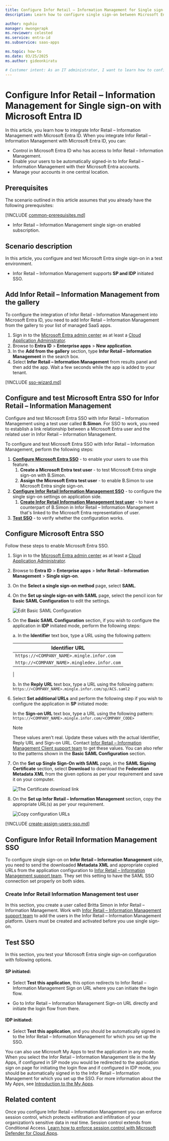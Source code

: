 ```yaml
---
title: Configure Infor Retail – Information Management for Single sign-on with Microsoft Entra ID
description: Learn how to configure single sign-on between Microsoft Entra ID and Infor Retail – Information Management.

author: nguhiu
manager: mwongerapk
ms.reviewer: celested
ms.service: entra-id
ms.subservice: saas-apps

ms.topic: how-to
ms.date: 03/25/2025
ms.author: gideonkiratu

# Customer intent: As an IT administrator, I want to learn how to configure single sign-on between Microsoft Entra ID and Infor Retail - Information Management so that I can control who has access to Infor Retail - Information Management, enable automatic sign-in with Microsoft Entra accounts, and manage my accounts in one central location.
---
```

# Configure Infor Retail – Information Management for Single sign-on with Microsoft Entra ID

In this article,  you learn how to integrate Infor Retail – Information Management with Microsoft Entra ID. When you integrate Infor Retail – Information Management with Microsoft Entra ID, you can:

* Control in Microsoft Entra ID who has access to Infor Retail – Information Management.
* Enable your users to be automatically signed-in to Infor Retail – Information Management with their Microsoft Entra accounts.
* Manage your accounts in one central location.

## Prerequisites

The scenario outlined in this article assumes that you already have the following prerequisites:

[!INCLUDE [common-prerequisites.md](~/identity/saas-apps/includes/common-prerequisites.md)]
* Infor Retail – Information Management single sign-on enabled subscription.

## Scenario description

In this article,  you configure and test Microsoft Entra single sign-on in a test environment.

* Infor Retail – Information Management supports **SP and IDP** initiated SSO.

## Add Infor Retail – Information Management from the gallery

To configure the integration of Infor Retail – Information Management into Microsoft Entra ID, you need to add Infor Retail – Information Management from the gallery to your list of managed SaaS apps.

1. Sign in to the [Microsoft Entra admin center](https://entra.microsoft.com) as at least a [Cloud Application Administrator](~/identity/role-based-access-control/permissions-reference.md#cloud-application-administrator).
1. Browse to **Entra ID** > **Enterprise apps** > **New application**.
1. In the **Add from the gallery** section, type **Infor Retail – Information Management** in the search box.
1. Select **Infor Retail – Information Management** from results panel and then add the app. Wait a few seconds while the app is added to your tenant.

 [!INCLUDE [sso-wizard.md](~/identity/saas-apps/includes/sso-wizard.md)]

<a name='configure-and-test-azure-ad-sso-for-infor-retail--information-management'></a>

## Configure and test Microsoft Entra SSO for Infor Retail – Information Management

Configure and test Microsoft Entra SSO with Infor Retail – Information Management using a test user called **B.Simon**. For SSO to work, you need to establish a link relationship between a Microsoft Entra user and the related user in Infor Retail – Information Management.

To configure and test Microsoft Entra SSO with Infor Retail – Information Management, perform the following steps:

1. **[Configure Microsoft Entra SSO](#configure-azure-ad-sso)** - to enable your users to use this feature.
    1. **Create a Microsoft Entra test user** - to test Microsoft Entra single sign-on with B.Simon.
    1. **Assign the Microsoft Entra test user** - to enable B.Simon to use Microsoft Entra single sign-on.
1. **[Configure Infor Retail Information Management SSO](#configure-infor-retail-information-management-sso)** - to configure the single sign-on settings on application side.
    1. **[Create Infor Retail Information Management test user](#create-infor-retail-information-management-test-user)** - to have a counterpart of B.Simon in Infor Retail – Information Management that's linked to the Microsoft Entra representation of user.
1. **[Test SSO](#test-sso)** - to verify whether the configuration works.

<a name='configure-azure-ad-sso'></a>

## Configure Microsoft Entra SSO

Follow these steps to enable Microsoft Entra SSO.

1. Sign in to the [Microsoft Entra admin center](https://entra.microsoft.com) as at least a [Cloud Application Administrator](~/identity/role-based-access-control/permissions-reference.md#cloud-application-administrator).
1. Browse to **Entra ID** > **Enterprise apps** > **Infor Retail – Information Management** > **Single sign-on**.
1. On the **Select a single sign-on method** page, select **SAML**.
1. On the **Set up single sign-on with SAML** page, select the pencil icon for **Basic SAML Configuration** to edit the settings.

   ![Edit Basic SAML Configuration](common/edit-urls.png)

1. On the **Basic SAML Configuration** section, if you wish to configure the application in **IDP** initiated mode, perform the following steps:

    a. In the **Identifier** text box, type a URL using the following pattern:
	 
    | Identifier URL |
    |----|
    |`https://<COMPANY_NAME>.mingle.infor.com`|
    |`http://<COMPANY_NAME>.mingledev.infor.com`|
    |

    b. In the **Reply URL** text box, type a URL using the following pattern: 
    `https://<COMPANY_NAME>.mingle.infor.com/sp/ACS.saml2`

5. Select **Set additional URLs** and perform the following step if you wish to configure the application in **SP** initiated mode:

    In the **Sign-on URL** text box, type a URL using the following pattern:
    `https://<COMPANY_NAME>.mingle.infor.com/<COMPANY_CODE>`

	> [!NOTE]
	> These values aren't real. Update these values with the actual Identifier, Reply URL and Sign-on URL. Contact [Infor Retail – Information Management Client support team](mailto:innovate@infor.com) to get these values. You can also refer to the patterns shown in the **Basic SAML Configuration** section.

6. On the **Set up Single Sign-On with SAML** page, in the **SAML Signing Certificate** section, select **Download** to download the **Federation Metadata XML** from the given options as per your requirement and save it on your computer.

	![The Certificate download link](common/metadataxml.png)

7. On the **Set up Infor Retail – Information Management** section, copy the appropriate URL(s) as per your requirement.

	![Copy configuration URLs](common/copy-configuration-urls.png)

<a name='create-an-azure-ad-test-user'></a>

[!INCLUDE [create-assign-users-sso.md](~/identity/saas-apps/includes/create-assign-users-sso.md)]

## Configure Infor Retail Information Management SSO

To configure single sign-on on **Infor Retail – Information Management** side, you need to send the downloaded **Metadata XML** and appropriate copied URLs from the application configuration to [Infor Retail – Information Management support team](mailto:innovate@infor.com). They set this setting to have the SAML SSO connection set properly on both sides.

### Create Infor Retail Information Management test user

In this section, you create a user called Britta Simon in Infor Retail – Information Management. Work with [Infor Retail – Information Management support team](mailto:innovate@infor.com) to add the users in the Infor Retail – Information Management platform. Users must be created and activated before you use single sign-on.

## Test SSO

In this section, you test your Microsoft Entra single sign-on configuration with following options. 

#### SP initiated:

* Select **Test this application**, this option redirects to Infor Retail – Information Management Sign on URL where you can initiate the login flow.  

* Go to Infor Retail – Information Management Sign-on URL directly and initiate the login flow from there.

#### IDP initiated:

* Select **Test this application**, and you should be automatically signed in to the Infor Retail – Information Management for which you set up the SSO. 

You can also use Microsoft My Apps to test the application in any mode. When you select the Infor Retail – Information Management tile in the My Apps, if configured in SP mode you would be redirected to the application sign on page for initiating the login flow and if configured in IDP mode, you should be automatically signed in to the Infor Retail – Information Management for which you set up the SSO. For more information about the My Apps, see [Introduction to the My Apps](https://support.microsoft.com/account-billing/sign-in-and-start-apps-from-the-my-apps-portal-2f3b1bae-0e5a-4a86-a33e-876fbd2a4510).

## Related content

Once you configure Infor Retail – Information Management you can enforce session control, which protects exfiltration and infiltration of your organization’s sensitive data in real time. Session control extends from Conditional Access. [Learn how to enforce session control with Microsoft Defender for Cloud Apps](/cloud-app-security/proxy-deployment-aad).
